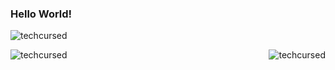 ### Hello World!
<p align="left"> <img src="https://komarev.com/ghpvc/?username=techcursed&label=Profile%20views&color=0e75b6&style=flat" alt="techcursed" /> </p>



<p><img align="left" src="https://github-readme-stats.vercel.app/api/top-langs?username=techcursed&show_icons=true&locale=en&layout=compact" alt="techcursed" /> <img align="right" src="https://github-readme-stats.vercel.app/api?username=techcursed&show_icons=true&locale=en" alt="techcursed" /></p>

